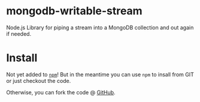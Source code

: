 mongodb-writable-stream
=============

Node.js Library for piping a stream into a MongoDB collection and out again if needed.


Install
=============

Not yet added to [`npm`](http://npmjs.org)! But in the meantime you can use `npm`
to insall from GIT or just checkout the code.

Otherwise, you can fork the code @ [GitHub](https://github.com/mimetnet/mongodb-writable-stream/).
